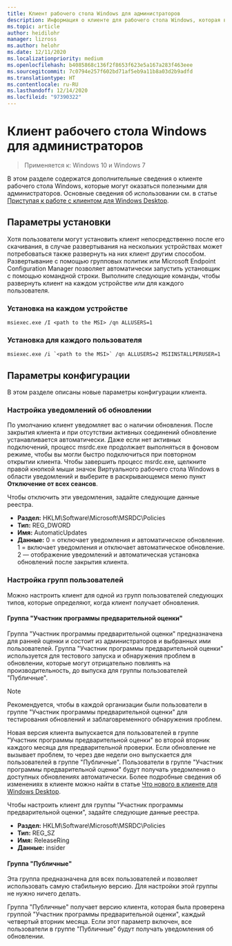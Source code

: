 ```yaml
---
title: Клиент рабочего стола Windows для администраторов
description: Информация о клиенте для рабочего стола Windows, которая в основном будет полезна для администраторов.
ms.topic: article
author: heidilohr
manager: lizross
ms.author: helohr
ms.date: 12/11/2020
ms.localizationpriority: medium
ms.openlocfilehash: b4085868c136f2f8653f623e5a167a283f463eee
ms.sourcegitcommit: 7c0794e257f602bd71af5eb9a11b8a03d2b9adfd
ms.translationtype: HT
ms.contentlocale: ru-RU
ms.lasthandoff: 12/14/2020
ms.locfileid: "97390322"
---
```

# <a name="windows-desktop-client-for-admins"></a>Клиент рабочего стола Windows для администраторов

>Применяется к: Windows 10 и Windows 7

В этом разделе содержатся дополнительные сведения о клиенте рабочего стола Windows, которые могут оказаться полезными для администраторов. Основные сведения об использовании см. в статье [Приступая к работе с клиентом для Windows Desktop](windowsdesktop.md).

## <a name="installation-options"></a>Параметры установки

Хотя пользователи могут установить клиент непосредственно после его скачивания, в случае развертывания на нескольких устройствах может потребоваться также развернуть на них клиент другим способом. Развертывание с помощью групповых политик или Microsoft Endpoint Configuration Manager позволяет автоматически запустить установщик с помощью командной строки. Выполните следующие команды, чтобы развернуть клиент на каждом устройстве или для каждого пользователя.

### <a name="per-device-installation"></a>Установка на каждом устройстве

```
msiexec.exe /I <path to the MSI> /qn ALLUSERS=1
```

### <a name="per-user-installation"></a>Установка для каждого пользователя

```
msiexec.exe /i `<path to the MSI>` /qn ALLUSERS=2 MSIINSTALLPERUSER=1
```

## <a name="configuration-options"></a>Параметры конфигурации

В этом разделе описаны новые параметры конфигурации клиента.

### <a name="configure-update-notifications"></a>Настройка уведомлений об обновлении

По умолчанию клиент уведомляет вас о наличии обновления. После закрытия клиента и при отсутствии активных соединений обновление устанавливается автоматически. Даже если нет активных подключений, процесс msrdc.exe продолжает выполняться в фоновом режиме, чтобы вы могли быстро подключиться при повторном открытии клиента. Чтобы завершить процесс msrdc.exe, щелкните правой кнопкой мыши значок Виртуального рабочего стола Windows в области уведомлений и выберите в раскрывающемся меню пункт **Отключение от всех сеансов**.

Чтобы отключить эти уведомления, задайте следующие данные реестра.

- **Раздел:** HKLM\Software\Microsoft\MSRDC\Policies
- **Тип:** REG_DWORD
- **Имя:** AutomaticUpdates
- **Данные:** 0 = отключает уведомления и автоматическое обновление. 1 = включает уведомления и отключает автоматическое обновление. 2 — отображение уведомлений и автоматическая установка обновлений после закрытия клиента.

### <a name="configure-user-groups"></a>Настройка групп пользователей

Можно настроить клиент для одной из групп пользователей следующих типов, которые определяют, когда клиент получает обновления.

#### <a name="insider-group"></a>Группа "Участник программы предварительной оценки"

Группа "Участник программы предварительной оценки" предназначена для ранней оценки и состоит из администраторов и выбранных ими пользователей. Группа "Участник программы предварительной оценки" используется для тестового запуска и обнаружения проблем в обновлении, которые могут отрицательно повлиять на производительность, до выпуска для группы пользователей "Публичные".

> [!NOTE]
> Рекомендуется, чтобы в каждой организации были пользователи в группе "Участник программы предварительной оценки" для тестирования обновлений и заблаговременного обнаружения проблем.

Новая версия клиента выпускается для пользователей в группе "Участник программы предварительной оценки" во второй вторник каждого месяца для предварительной проверки. Если обновление не вызывает проблем, то через две недели оно выпускается для пользователей в группе "Публичные". Пользователи в группе "Участник программы предварительной оценки" будут получать уведомления о доступных обновлениях автоматически. Более подробные сведения об изменениях в клиенте можно найти в статье [Что нового в клиенте для Windows Desktop](windowsdesktop-whatsnew.md).

Чтобы настроить клиент для группы "Участник программы предварительной оценки", задайте следующие данные реестра.

- **Раздел:** HKLM\Software\Microsoft\MSRDC\Policies
- **Тип:** REG_SZ
- **Имя:** ReleaseRing
- **Данные:** insider

#### <a name="public-group"></a>Группа "Публичные"

Эта группа предназначена для всех пользователей и позволяет использовать самую стабильную версию. Для настройки этой группы не нужно ничего делать.

Группа "Публичные" получает версию клиента, которая была проверена группой "Участник программы предварительной оценки", каждый четвертый вторник месяца. Если этот параметр включен, все пользователи в группе "Публичные" будут получать уведомления об обновлении.
